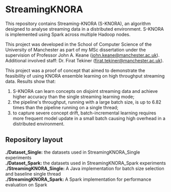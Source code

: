 StreamingKNORA
========

This repository contains Streaming-KNORA (S-KNORA), an algorithm designed to analyse streaming data in a distributed environment. S-KNORA is implemented using Spark across multiple Hadoop nodes.

This project was developed in the School of Computer Science of the University of Manchester as part of my MSc dissertation under the supervision of Professor John A. Keane (john.keane@manchester.ac.uk). Additional involved staff: Dr. Firat Tekiner (firat.tekiner@manchester.ac.uk).

This project was a proof of concept that aimed to demonstrate the feasibility of using KNORA ensemble learning on high throughput streaming data. Results show that: <br />
1. S-KNORA can learn concepts on disjoint streaming data and achieve higher accuracy than the single streaming learning mode;
2. the pipeline's throughput, running with a large batch size, is up to 6.82 times than the pipeline running on a single thread;
3. to capture severe concept drift, batch-incremental learning requires more frequent model update in a small batch causing high overhead in a distributed environment.

## Repository layout<br />
__./Dataset_Single:__ the datasets used in StreamingKNORA_Single experiments<br />
__./Dataset_Spark:__ the datasets used in StreamingKNORA_Spark experiments<br />
__./StreamingKNORA_Single:__ A Java implementation for batch size selection and  baseline single thread<br />
__./StreamingKNORA_Spark:__ A Spark implementation for performance evaluation on Spark <br />
